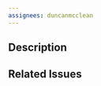 ```yaml
---
assignees: duncanmcclean
---
```


## Description

<!-- What does this PR change? Has it added anything? Is there any questions you have? -->

## Related Issues

<!-- 
  Does this PR fix an open issue? 
  Link it with a keyword: https://docs.github.com/en/github/managing-your-work-on-github/linking-a-pull-request-to-an-issue#linking-a-pull-request-to-an-issue-using-a-keyword
-->


